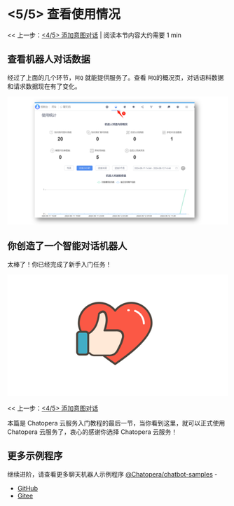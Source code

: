 <!-- markup:blank-line -->
# <5/5> 查看使用情况

<< 上一步：[<4/5> 添加意图对话](/products/chatbot-platform/tutorials/4-add-intent.html) | <i class="glyphicon glyphicon-time"></i>阅读本节内容大约需要 1 min

## 查看机器人对话数据

经过了上面的几个环节，`阿Q` 就能提供服务了。查看 `阿Q`的概况页，对话语料数据和请求数据现在有了变化。

![](../../../images/assets/screenshot_20240612144449.png)

## 你创造了一个智能对话机器人

太棒了！你已经完成了新手入门任务！

![点赞](../../../images/products/platform/love-20210914-114743.png)

<< 上一步：[<4/5> 添加意图对话](/products/chatbot-platform/tutorials/4-add-intent.html)

<!-- markup:markdown-end -->


本篇是 Chatopera 云服务入门教程的最后一节，当你看到这里，就可以正式使用 Chatopera 云服务了，衷心的感谢你选择 Chatopera 云服务！

## 更多示例程序

继续进阶，请查看更多聊天机器人示例程序 [@Chatopera/chatbot-samples](https://github.com/chatopera/chatbot-samples) - 

* [GitHub](https://github.com/chatopera/chatbot-samples)
* [Gitee](https://gitee.com/chatopera/chatbot-samples)

